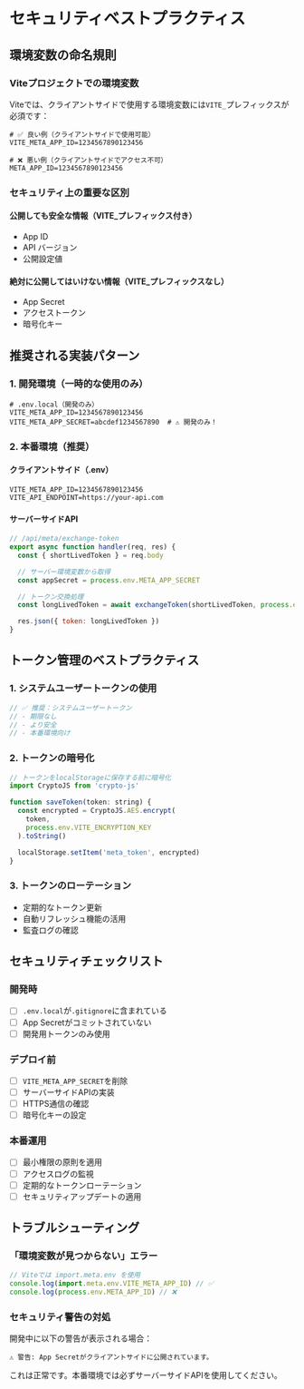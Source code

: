 # セキュリティベストプラクティス

## 環境変数の命名規則

### Viteプロジェクトでの環境変数

Viteでは、クライアントサイドで使用する環境変数には`VITE_`プレフィックスが必須です：

```env
# ✅ 良い例（クライアントサイドで使用可能）
VITE_META_APP_ID=1234567890123456

# ❌ 悪い例（クライアントサイドでアクセス不可）
META_APP_ID=1234567890123456
```

### セキュリティ上の重要な区別

#### 公開しても安全な情報（VITE\_プレフィックス付き）

- App ID
- API バージョン
- 公開設定値

#### 絶対に公開してはいけない情報（VITE\_プレフィックスなし）

- App Secret
- アクセストークン
- 暗号化キー

## 推奨される実装パターン

### 1. 開発環境（一時的な使用のみ）

```env
# .env.local（開発のみ）
VITE_META_APP_ID=1234567890123456
VITE_META_APP_SECRET=abcdef1234567890  # ⚠️ 開発のみ！
```

### 2. 本番環境（推奨）

#### クライアントサイド（.env）

```env
VITE_META_APP_ID=1234567890123456
VITE_API_ENDPOINT=https://your-api.com
```

#### サーバーサイドAPI

```javascript
// /api/meta/exchange-token
export async function handler(req, res) {
  const { shortLivedToken } = req.body

  // サーバー環境変数から取得
  const appSecret = process.env.META_APP_SECRET

  // トークン交換処理
  const longLivedToken = await exchangeToken(shortLivedToken, process.env.META_APP_ID, appSecret)

  res.json({ token: longLivedToken })
}
```

## トークン管理のベストプラクティス

### 1. システムユーザートークンの使用

```javascript
// ✅ 推奨：システムユーザートークン
// - 期限なし
// - より安全
// - 本番環境向け
```

### 2. トークンの暗号化

```javascript
// トークンをlocalStorageに保存する前に暗号化
import CryptoJS from 'crypto-js'

function saveToken(token: string) {
  const encrypted = CryptoJS.AES.encrypt(
    token,
    process.env.VITE_ENCRYPTION_KEY
  ).toString()

  localStorage.setItem('meta_token', encrypted)
}
```

### 3. トークンのローテーション

- 定期的なトークン更新
- 自動リフレッシュ機能の活用
- 監査ログの確認

## セキュリティチェックリスト

### 開発時

- [ ] `.env.local`が`.gitignore`に含まれている
- [ ] App Secretがコミットされていない
- [ ] 開発用トークンのみ使用

### デプロイ前

- [ ] `VITE_META_APP_SECRET`を削除
- [ ] サーバーサイドAPIの実装
- [ ] HTTPS通信の確認
- [ ] 暗号化キーの設定

### 本番運用

- [ ] 最小権限の原則を適用
- [ ] アクセスログの監視
- [ ] 定期的なトークンローテーション
- [ ] セキュリティアップデートの適用

## トラブルシューティング

### 「環境変数が見つからない」エラー

```javascript
// Viteでは import.meta.env を使用
console.log(import.meta.env.VITE_META_APP_ID) // ✅
console.log(process.env.META_APP_ID) // ❌
```

### セキュリティ警告の対処

開発中に以下の警告が表示される場合：

```
⚠️ 警告: App Secretがクライアントサイドに公開されています。
```

これは正常です。本番環境では必ずサーバーサイドAPIを使用してください。
